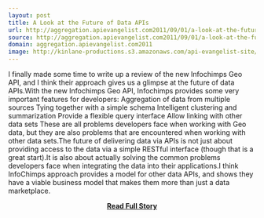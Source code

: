 ```yaml
---
layout: post
title: A Look at the Future of Data APIs
url: http://aggregation.apievangelist.com2011/09/01/a-look-at-the-future-of-data-apis/
source: http://aggregation.apievangelist.com2011/09/01/a-look-at-the-future-of-data-apis/
domain: aggregation.apievangelist.com2011
image: http://kinlane-productions.s3.amazonaws.com/api-evangelist-site/blog/infochimps-logo.jpg
---
```


<p>I finally made some time to write up a review of the new Infochimps Geo API, and I think their approach gives us a glimpse at the future of data APIs.With the new Infochimps Geo API, Infochimps provides some very important features for developers: Aggregation of data from multiple sources Tying together with a simple schema Intelligent clustering and summarization Provide a flexible query interface Allow linking with other data sets These are all problems developers face when working with Geo data, but they are also problems that are encountered when working with other data sets.The future of delivering data via APIs is not just about providing access to the data via a simple RESTful interface (though that is a great start).It is also about actually solving the common problems developers face when integrating the data into their applications.I think InfoChimps approach provides a model for other data APIs, and shows they have a viable business model that makes them more than just a data marketplace.</p>
<center><p><a href="http://aggregation.apievangelist.com2011/09/01/a-look-at-the-future-of-data-apis/" style='padding:25px; font-sze:18px; font-weight: bold;'>Read Full Story</a></p></center>
